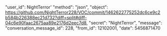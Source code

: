 "user_id": NightTerror'
"method": "json",
"object": https://github.com/NightTerror228/VOC/commit/1462622775252dc6ce9c2b584b226388ec21d732?diff=split#diff-04c6e90faac2675aa89e2176d2eec7d8,
"secret": "NightTerror",
"message": 
"conversation_message_id": 228,
"from_id": 12102001,
"date": 5456871470
